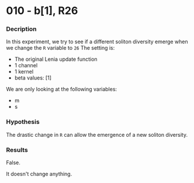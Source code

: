 # 010 - b[1], R26

### Decription
In this experiment, we try to see if a different soliton diversity emerge when we change the `R` variable to `26`
The setting is:
- The original Lenia update function
- 1 channel
- 1 kernel
- beta values: [1]

We are only looking at the following variables:
- m
- s

### Hypothesis
The drastic change in `R` can allow the emergence of a new soliton diversity.

### Results
False.

It doesn't change anything.